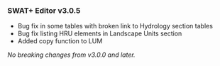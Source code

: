 ### SWAT+ Editor v3.0.5 ###

* Bug fix in some tables with broken link to Hydrology section tables
* Bug fix listing HRU elements in Landscape Units section
* Added copy function to LUM

_No breaking changes from v3.0.0 and later._